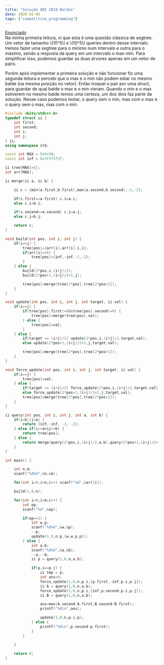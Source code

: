 ```yaml
---
title: "Solução OBI 2018 Baldes"
date: 2020-02-05
tags: ["competitive_programming"]
---
```

[Enunciado](https://olimpiada.ic.unicamp.br/pratique/pu/2018/f3/baldes/)  
Na minha primeira leitura, vi que esta é uma questão clássica de segtree. Um vetor de tamanho \\(10^5\\) e \\(10^5\\) queries dentro desse intervalo. Iremos fazer uma segtree para o mínimo num intervalo e outra para o máximo, sendo a resposta da query em um intervalo o max-min. Para simplificar isso, podemos guardar as duas árvores apenas em um vetor de pairs.


Porém após implementar a primeira solução e não funcionar fiz uma segunda leitura e percebi que o max e o min não podem estar no mesmo balde (na mesma posição no vetor). Então troquei o pair por uma struct, para guardar de qual balde o max e o min vieram. Quando o min e o max estiverem no mesmo balde temos uma certeza, um dos dois faz parte da solução. Nesse caso podemos testar, o query sem o min, mas com o max e o query sem o max, mas com o min.

```cpp
#include <bits/stdc++.h>
typedef struct ii {
    int first;
    int second;
    int i;
    int j;
} ii;
using namespace std;

const int MAX = 5e5+50;
const int inf = 0x3f3f3f3f;

ii tree[MAX]={};
int arr[MAX];

ii merge(ii a, ii b) {

    ii c = {min(a.first,b.first),max(a.second,b.second),-1,-2};

    if(c.first==a.first) c.i=a.i;
    else c.i=b.i;

    if(c.second==a.second) c.j=a.j;
    else c.j=b.j;

    return c;
}

void build(int pos, int i, int j) {
    if(i==j) {
        tree[pos]={arr[i],arr[i],i,i};
        if(arr[i]==0) {
            tree[pos]={inf,-inf,-1,-2};
        }
    } else {
        build(2*pos,i,(i+j)/2);
        build(2*pos+1,(i+j)/2+1,j);

        tree[pos]=merge(tree[2*pos],tree[2*pos+1]);
    }
}

void update(int pos, int i, int j, int target, ii val) {
    if(i==j) {
        if(tree[pos].first!=0&&tree[pos].second!=0) {
            tree[pos]=merge(tree[pos],val);
        } else {
            tree[pos]=val; 
        }
    } else {
        if(target <= (i+j)/2) update(2*pos,i,(i+j)/2,target,val);
        else update(2*pos+1,(i+j)/2+1,j,target,val);

        tree[pos]=merge(tree[2*pos],tree[2*pos+1]);
    }
}

void force_update(int pos, int i, int j, int target, ii val) {
    if(i==j) {
        tree[pos]=val; 
    } else {
        if(target <= (i+j)/2) force_update(2*pos,i,(i+j)/2,target,val);
        else force_update(2*pos+1,(i+j)/2+1,j,target,val);
        tree[pos]=merge(tree[2*pos],tree[2*pos+1]);
    }
}

ii query(int pos, int i, int j, int a, int b) {
    if(i>b||j<a) {
        return {inf,-inf, -1, -2};
    } else if(i>=a&&j<=b) {
        return tree[pos];
    } else {
        return merge(query(2*pos,i,(i+j)/2,a,b),query(2*pos+1,(i+j)/2+1,j,a,b));
    }
}

int main() {

    int n,m;
    scanf("%d%d",&n,&m);

    for(int i=0;i<n;i++) scanf("%d",&arr[i]);

    build(1,0,n);

    for(int i=0;i<m;i++) {
        int op;
        scanf("%d",&op);

        if(op==1) {
            int w,p;
            scanf("%d%d",&w,&p);
            --p;
            update(1,0,n,p,{w,w,p,p});
        } else {
            int a,b;
            scanf("%d%d",&a,&b);
            --a,--b;
            ii p = query(1,0,n,a,b);

            if(p.i==p.j) {
                ii tmp = p;
                int ans=0;
                force_update(1,0,n,p.i,{p.first,-inf,p.i,p.j});
                ii A = query(1,0,n,a,b);
                force_update(1,0,n,p.i,{inf,p.second,p.i,p.j});
                ii B = query(1,0,n,a,b);

                ans=max(A.second-A.first,B.second-B.first);
                printf("%d\n",ans);

                update(1,0,n,p.i,p);
            } else {
                printf("%d\n",p.second-p.first);
            }
        }
        
    }

    return 0;
}
```
